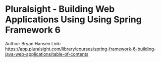 # Pluralsight - Building Web Applications Using Using Spring Framework 6
Author: Bryan Hansen
Link: https://app.pluralsight.com/library/courses/spring-framework-6-building-java-web-applications/table-of-contents
